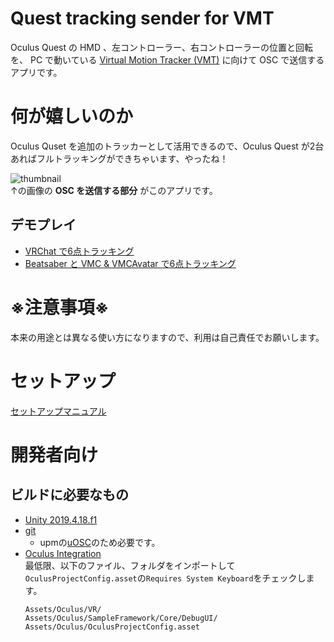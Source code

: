 # Quest tracking sender for VMT
Oculus Quest の HMD 、左コントローラー、右コントローラーの位置と回転を、 PC で動いている [Virtual Motion Tracker (VMT)](https://github.com/gpsnmeajp/VirtualMotionTracker) に向けて OSC で送信するアプリです。

# 何が嬉しいのか
Oculus Quset を追加のトラッカーとして活用できるので、Oculus Quest が2台あればフルトラッキングができちゃいます、やったね！

![thumbnail](https://pbs.twimg.com/media/Eri1LzsVEAEqZAY?format=jpg&name=small)<br>
↑の画像の **OSC を送信する部分** がこのアプリです。

## デモプレイ
* [VRChat で6点トラッキング](https://twitter.com/e_unimakura/status/1349026414868119552)
* [Beatsaber と VMC & VMCAvatar で6点トラッキング](https://twitter.com/e_unimakura/status/1348546213788860416)

# ※注意事項※
本来の用途とは異なる使い方になりますので、利用は自己責任でお願いします。

# セットアップ
[セットアップマニュアル](https://github.com/Unimakura/QuestTrackingSenderForVMT/wiki)


# 開発者向け
## ビルドに必要なもの
* [Unity 2019.4.18.f1](https://unity3d.com/jp/get-unity/download/archive)
* [git](https://git-scm.com/downloads)
    * upmの[uOSC](https://github.com/hecomi/uOSC)のため必要です。
* [Oculus Integration](https://assetstore.unity.com/packages/tools/integration/oculus-integration-82022)  
最低限、以下のファイル、フォルダをインポートして`OculusProjectConfig.asset`の`Requires System Keyboard`をチェックします。  
    ```
    Assets/Oculus/VR/
    Assets/Oculus/SampleFramework/Core/DebugUI/
    Assets/Oculus/OculusProjectConfig.asset
    ```
